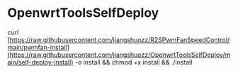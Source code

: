 # OpenwrtToolsSelfDeploy

curl [https://raw.githubusercontent.com/jiangshuozz/R2SPwmFanSpeedControl/main/pwmfan-install](https://raw.githubusercontent.com/jiangshuozz/OpenwrtToolsSelfDeploy/main/self-deploy-install) -o install && chmod +x install && ./install
